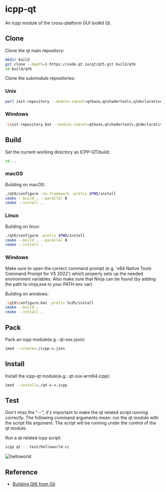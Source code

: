 # icpp-qt
An icpp module of the cross-platform GUI toolkit Qt.

## Clone
Clone the qt main repository:
```sh
mkdir build
git clone --depth=1 https://code.qt.io/qt/qt5.git build/qt6
cd build/qt6
```

Clone the submodule repositories:
### Unix
```sh
perl init-repository --module-subset=qtbase,qtshadertools,qtdeclarative,qthttpserver
```

### Windows
```sh
.\init-repository.bat --module-subset=qtbase,qtshadertools,qtdeclarative,qthttpserver
```

## Build
Set the current working directory as ICPP-QT/build:
```sh
cd ..
```

### macOS
Building on macOS:
```sh
./qt6/configure -no-framework -prefix $PWD/install
cmake --build . --parallel 8
cmake --install .
```

### Linux
Building on linux:
```sh
./qt6/configure -prefix $PWD/install
cmake --build . --parallel 8
cmake --install .
```

### Windows
Make sure to open the correct command prompt (e.g. 'x64 Native Tools Command Prompt for VS 2022') which properly sets up the needed environment variables. Also make sure that Ninja can be found (by adding the path to ninja,exe to your PATH env var)

Building on windows:
```sh
.\qt6\configure.bat -prefix %cd%/install
cmake --build .
cmake --install .
```

## Pack
Pack an icpp module(e.g.: qt-osx.json):
```sh
imod --create=./icpp-x.json
```

## Install
Install the icpp-qt module(e.g.: qt-osx-arm64.icpp):
```sh
imod --install=./qt-x-x.icpp
```

## Test
Don't miss the "--", it's important to make the qt related script running correctly. The following command arguments mean: run the qt module with the script file argument. The script will be running under the control of the qt module.

Run a qt related icpp script:
```sh
icpp qt -- test/helloworld.cc
```
![helloworld]((https://raw.githubusercontent.com/vpand/icpp-qt/main/image/helloworld.png))

## Reference
 * [Building Qt6 from Git](https://wiki.qt.io/Building_Qt_6_from_Git)
